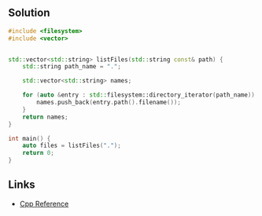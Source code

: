 ## Solution

```cpp
#include <filesystem>
#include <vector>


std::vector<std::string> listFiles(std::string const& path) {
    std::string path_name = ".";

    std::vector<std::string> names;

    for (auto &entry : std::filesystem::directory_iterator(path_name)) {
        names.push_back(entry.path().filename());
    }
    return names;
}

int main() {
    auto files = listFiles(".");
    return 0;
}
```

## Links

- [Cpp Reference](https://en.cppreference.com/w/cpp/header/filesystem)
